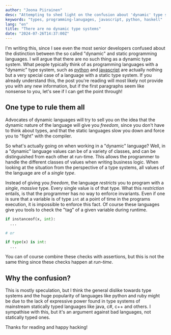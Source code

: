 ```yaml
---
author: "Joona Piirainen"
desc: "Attempting to shed light on the confusion about 'dynamic' type systems."
keywords: "types, programming-lanugages, javascript, python, haskell"
lang: "en"
title: "There are no dynamic type systems"
date: "2024-07-26T14:37:00Z"
---
```


I'm writing this, since I see even the most senior developers confused about the distinction
between the so called "dynamic" and static programming languages.
I will argue that there are no such thing as a dynamic type system.
What people typically think of as programming languages with a "dynamic" type system,
such as [python](https://www.python.org/) and [javascript](https://nodejs.org)
are actually nothing but a very special case of a language with a static type system.
If you already understand this, the post you're reading will most likely not
provide you with any new information, but if the first paragraphs seem like nonsense
to you, let's see if I can get the point through!

## One type to rule them all

Advocates of dynamic languages will try to sell you on the idea that the dynamic nature
of the language will give you *freedom*, since you don't have to think about types,
and that the static languages slow you down and force you to "fight" with the compiler.

So what's actually going on when working in a "dynamic" language? Well, in a "dynamic"
language values can be of a variety of classes, and can be distinguished from each
other at run-time. This allows the programmer to handle the different classes of values
when writing business logic. When looking at the situation from the perspective of a type systems,
all values of the language are of a *single type*.

Instead of giving you *freedom*, the language *restricts* you to
program with a *single*, *massive* type. Every single value is of that type.
What this *restriction* entails, is that the programmer has no way to enforce invariants.
Even if one is sure that a variable is of type `int` at a point
of time in the programs execution, it is impossible to enforce this fact.
Of course these languages give you tools to check the "tag" of a given variable during runtime.

```python
if instanceof(x, int):
  ...

# or

if type(x) is int:
  ...
```

You can of course combine these checks with assertions, but this is not the same thing
since these checks happen at *run-time*.

## Why the confusion?

This is mostly speculation, but I think the general dislike towards type systems
and the huge popularity of languages like python and ruby might be due to the lack of
expressive power found in type systems of mainstream statically typed languages like
java, c#, c++ and others. I sympathise with this, but it's an argument against bad
languages, not statically typed ones.

Thanks for reading and happy hacking!
